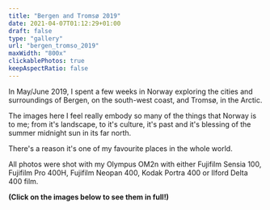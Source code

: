 ```yaml
---
title: "Bergen and Tromsø 2019"
date: 2021-04-07T01:12:29+01:00
draft: false
type: "gallery"
url: "bergen_tromso_2019"
maxWidth: "800x"
clickablePhotos: true
keepAspectRatio: false
---
```


<style>
.wrap{
    width: 60% !important;
    max-width: 100em !important;
    @media screen and (max-width: 736px) {
        width: 90%;
    }}
    </style>

In May/June 2019, I spent a few weeks in Norway exploring the cities and surroundings of Bergen, on the south-west coast, and Tromsø, in the Arctic. 

The images here I feel really embody so many of the things that Norway is to me; from it's landscape, to it's culture, it's past and it's blessing of the summer midnight sun in its far north. 

There's a reason it's one of my favourite places in the whole world.  

All photos were shot with my Olympus OM2n with either Fujifilm Sensia 100, Fujifilm Pro 400H, Fujifilm Neopan 400, Kodak Portra 400 or Ilford Delta 400 film. 

**(Click on the images below to see them in full!)**
